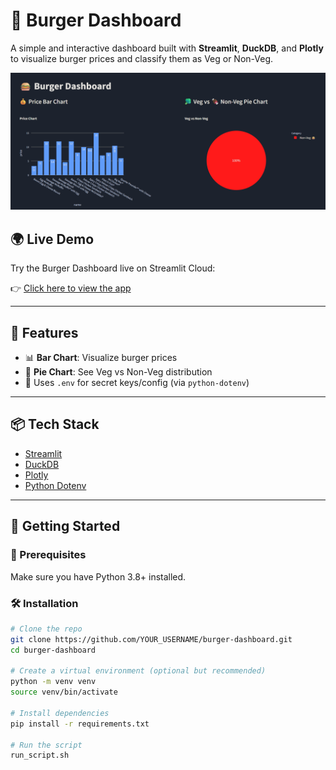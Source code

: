 # 🍔 Burger Dashboard

A simple and interactive dashboard built with **Streamlit**, **DuckDB**, and **Plotly** to visualize burger prices and classify them as Veg or Non-Veg.

![Dashboard Preview](dashboard.png)

## 🌍 Live Demo

Try the Burger Dashboard live on Streamlit Cloud:

👉 [Click here to view the app](https://burger-dashboard-etl.streamlit.app/)


---

## 🚀 Features

- 📊 **Bar Chart**: Visualize burger prices
- 🥦 **Pie Chart**: See Veg vs Non-Veg distribution
- 🔐 Uses `.env` for secret keys/config (via `python-dotenv`)

---

## 📦 Tech Stack

- [Streamlit](https://streamlit.io/)
- [DuckDB](https://duckdb.org/)
- [Plotly](https://plotly.com/python/)
- [Python Dotenv](https://pypi.org/project/python-dotenv/)

---

## 🧪 Getting Started

### 🔧 Prerequisites

Make sure you have Python 3.8+ installed.

### 🛠️ Installation

```bash
# Clone the repo
git clone https://github.com/YOUR_USERNAME/burger-dashboard.git
cd burger-dashboard

# Create a virtual environment (optional but recommended)
python -m venv venv
source venv/bin/activate

# Install dependencies
pip install -r requirements.txt

# Run the script
run_script.sh
